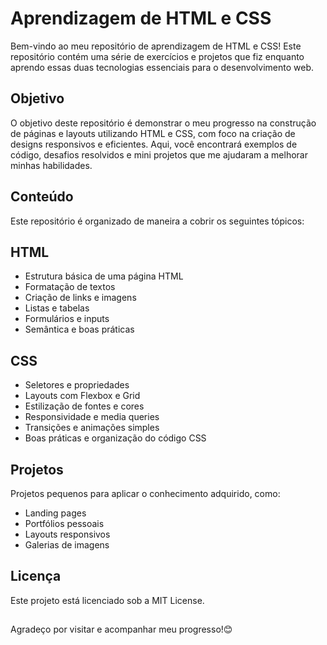 # Aprendizagem de HTML e CSS

Bem-vindo ao meu repositório de aprendizagem de HTML e CSS! Este repositório contém uma série de exercícios e projetos que fiz enquanto aprendo essas duas tecnologias essenciais para o desenvolvimento web.

## Objetivo

O objetivo deste repositório é demonstrar o meu progresso na construção de páginas e layouts utilizando HTML e CSS, com foco na criação de designs responsivos e eficientes. Aqui, você encontrará exemplos de código, desafios resolvidos e mini projetos que me ajudaram a melhorar minhas habilidades.

## Conteúdo
Este repositório é organizado de maneira a cobrir os seguintes tópicos:

## HTML

- Estrutura básica de uma página HTML
- Formatação de textos
- Criação de links e imagens
- Listas e tabelas
- Formulários e inputs
- Semântica e boas práticas

## CSS

- Seletores e propriedades
- Layouts com Flexbox e Grid
- Estilização de fontes e cores
- Responsividade e media queries
- Transições e animações simples
- Boas práticas e organização do código CSS

## Projetos

Projetos pequenos para aplicar o conhecimento adquirido, como:
- Landing pages
- Portfólios pessoais
- Layouts responsivos
- Galerias de imagens

## Licença

Este projeto está licenciado sob a MIT License.

##

Agradeço por visitar e acompanhar meu progresso!😊